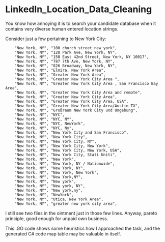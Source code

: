 # LinkedIn_Location_Data_Cleaning

You know how annoying it is to search your candidate database
when it contains very diverse human entered location strings.

Consider just a few pertaining to New York City:

		"New York, NY", "100 church street new york",
		"New York, NY", "120 Park Ave, New York, NY",
		"New York, NY", "150 East 42nd Street, New York, NY 10017",
		"New York, NY", "787 7th Ave, New York, NY",
		"New York, NY", "826 Broadway, New York, NY",
		"New York, NY", "Elmira, New York Area",
		"New York, NY", "Greater New York Area",
		"New York, NY", "Greater New York City Area ",
		"New York, NY", "Greater New York City Area , San Francisco Bay Area",
		"New York, NY", "Greater New York City Area and remote",
		"New York, NY", "Greater New York City Area",
		"New York, NY", "Greater New York City Area, USA",
		"New York, NY", "Greater New York City Area/Austin TX",
		"New York, NY", "Großraum New York City und Umgebung",
		"New York, NY", "NYC",
		"New York, NY", "NYC, NY",
		"New York, NY", "NYC, NewYork",
		"New York, NY", "NYC, Ny",
		"New York, NY", "New York City and San Francisco",
		"New York, NY", "New York City",
		"New York, NY", "New York City, NY",
		"New York, NY", "New York City, New York",
		"New York, NY", "New York City, New York, USA",
		"New York, NY", "New York City, Stati Uniti",
		"New York, NY", "New York",
		"New York, NY", "New York, NY / Nationwide",
		"New York, NY", "New York, NY",
		"New York, NY", "New York, New York",
		"New York, NY", "New York,NY",
		"New York, NY", "New york",
		"New York, NY", "New york, NY",
		"New York, NY", "New york,ny",
		"New York, NY", "NewYork",
		"New York, NY", "Utica, New York Area",
		"New York, NY", "greater new york city area",

I still see two flies in the ointment just in those few lines.
Anyway, pareto principle, good enough for unpaid own business.

This .GO code shows some heuristics how I approached the task,
and the generated C# code map table may be valuable in itself.
